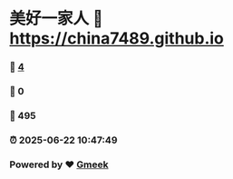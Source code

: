 # 美好一家人 :link: https://china7489.github.io 
### :page_facing_up: [4](https://china7489.github.io/tag.html) 
### :speech_balloon: 0 
### :hibiscus: 495 
### :alarm_clock: 2025-06-22 10:47:49 
### Powered by :heart: [Gmeek](https://github.com/Meekdai/Gmeek)
